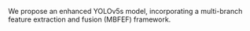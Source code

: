 We propose an enhanced YOLOv5s model, incorporating a multi-branch feature extraction and fusion (MBFEF) framework.
